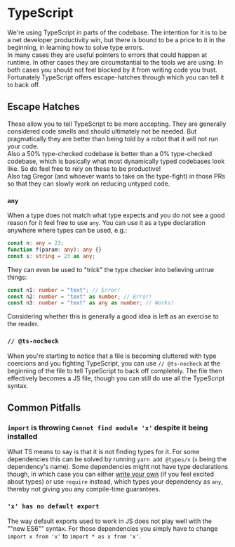# TypeScript

We're using TypeScript in parts of the codebase. The intention for it is
to be a net developer productivity win, but there is bound to be a price
to it in the beginning, in learning how to solve type errors.\
In many cases they are useful pointers to errors that could happen at
runtime. In other cases they are circumstantial to the tools we are using.
In both cases you should not feel blocked by it from writing code you trust.
Fortunately TypeScript offers escape-hatches through which you can tell it
to back off.

## Escape Hatches

These allow you to tell TypeScript to be more accepting. They are generally
considered code smells and should ultimately not be needed. But pragmatically
they are better than being told by a robot that it will not run your code.\
Also a 50% type-checked codebase is better than a 0% type-checked codebase,
which is basically what most dynamically typed codebases look like. So do feel
free to rely on these to be productive!\
Also tag Gregor (and whoever wants to take on the type-fight) in those PRs
so that they can slowly work on reducing untyped code.

### `any`

When a type does not match what type expects and you do not see a good reason
for it feel free to use `any`. You can use it as a type declaration anywhere
where types can be used, e.g.:

```typescript
const n: any = 23;
function f(param: any): any {}
const s: string = 23 as any;
```

They can even be used to "trick" the type checker into believing untrue things:

```typescript
const n1: number = "text"; // Error!
const n2: number = "text" as number; // Error!
const n3: number = "text" as any as number; // Works!
```

Considering whether this is generally a good idea is left as an exercise to the
reader.

### `// @ts-nocheck`

When you're starting to notice that a file is becoming cluttered with type
coercions and you fighting TypeScript, you can use `// @ts-nocheck` at
the beginning of the file to tell TypeScript to back off completely. The
file then effectively becomes a JS file, though you can still do use all
the TypeScript syntax.

## Common Pitfalls

### `import` is throwing `Cannot find module 'x'` despite it being installed

What TS means to say is that it is not finding types for it. For some dependencies
this can be solved by running `yarn add @types/x` (`x` being the dependency's name).
Some dependencies might not have type declarations though, in which case you can
either [write your own](https://www.typescriptlang.org/docs/handbook/modules.html#ambient-modules)
(if you feel excited about types) or use `require` instead, which types your
dependency as `any`, thereby not giving you any compile-time guarantees.

### `'x' has no default export`

The way default exports used to work in JS does not play well with the
""new ES6"" syntax. For those dependencies you simply have to change
`import x from 'x'` to `import * as x from 'x'`.
